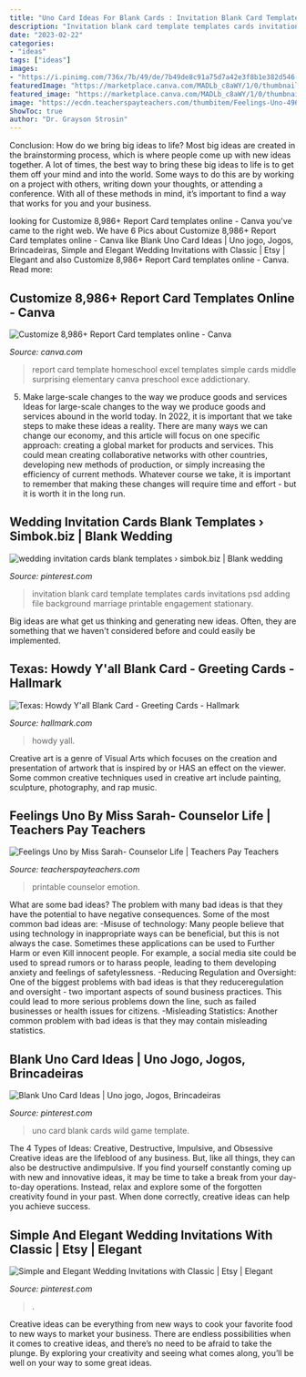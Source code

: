 ```yaml
---
title: "Uno Card Ideas For Blank Cards : Invitation Blank Card Template Templates Cards Invitations Psd Adding File Background Marriage Printable Engagement Stationary"
description: "Invitation blank card template templates cards invitations psd adding file background marriage printable engagement stationary"
date: "2023-02-22"
categories:
- "ideas"
tags: ["ideas"]
images:
- "https://i.pinimg.com/736x/7b/49/de/7b49de8c91a75d7a42e3f8b1e382d546--wedding-invitation-cards-templates.jpg"
featuredImage: "https://marketplace.canva.com/MADLb_c8aWY/1/0/thumbnail_large-1/canva-blue-simple-homeschool-report-card-MADLb_c8aWY.jpg"
featured_image: "https://marketplace.canva.com/MADLb_c8aWY/1/0/thumbnail_large-1/canva-blue-simple-homeschool-report-card-MADLb_c8aWY.jpg"
image: "https://ecdn.teacherspayteachers.com/thumbitem/Feelings-Uno-4964379-1572341151/original-4964379-3.jpg"
ShowToc: true
author: "Dr. Grayson Strosin"
---
```



Conclusion: How do we bring big ideas to life?
Most big ideas are created in the brainstorming process, which is where people come up with new ideas together. A lot of times, the best way to bring these big ideas to life is to get them off your mind and into the world. Some ways to do this are by working on a project with others, writing down your thoughts, or attending a conference. With all of these methods in mind, it’s important to find a way that works for you and your business.

	

		
looking for Customize 8,986+ Report Card templates online - Canva you've came to the right web. We have 6 Pics about Customize 8,986+ Report Card templates online - Canva like Blank Uno Card Ideas | Uno jogo, Jogos, Brincadeiras, Simple and Elegant Wedding Invitations with Classic | Etsy | Elegant and also Customize 8,986+ Report Card templates online - Canva. Read more:
		
    
## Customize 8,986+ Report Card Templates Online - Canva

<img loading=lazy src="https://marketplace.canva.com/MADLb_c8aWY/1/0/thumbnail_large-1/canva-blue-simple-homeschool-report-card-MADLb_c8aWY.jpg" onerror="this.onerror=null;this.src='https://tse3.mm.bing.net/th?id=OIP.w3b1opJh3lIzelsHI0_N_QAAAA&amp;pid=15.1';" alt="Customize 8,986+ Report Card templates online - Canva">

_Source: canva.com_

>report card template homeschool excel templates simple cards middle surprising elementary canva preschool exce addictionary. 

	

5) Make large-scale changes to the way we produce goods and services
Ideas for large-scale changes to the way we produce goods and services abound in the world today. In 2022, it is important that we take steps to make these ideas a reality. There are many ways we can change our economy, and this article will focus on one specific approach: creating a global market for products and services. This could mean creating collaborative networks with other countries, developing new methods of production, or simply increasing the efficiency of current methods. Whatever course we take, it is important to remember that making these changes will require time and effort - but it is worth it in the long run.

    
## Wedding Invitation Cards Blank Templates › Simbok.biz | Blank Wedding

<img loading=lazy src="https://i.pinimg.com/736x/7b/49/de/7b49de8c91a75d7a42e3f8b1e382d546--wedding-invitation-cards-templates.jpg" onerror="this.onerror=null;this.src='https://tse1.mm.bing.net/th?id=OIP.Kdy4omgJDIuFftjKjbTaDQDBEs&amp;pid=15.1';" alt="wedding invitation cards blank templates › simbok.biz | Blank wedding">

_Source: pinterest.com_

>invitation blank card template templates cards invitations psd adding file background marriage printable engagement stationary. 

	

Big ideas are what get us thinking and generating new ideas. Often, they are something that we haven't considered before and could easily be implemented.

    
## Texas: Howdy Y&#039;all Blank Card - Greeting Cards - Hallmark

<img loading=lazy src="https://www.hallmark.com/dw/image/v2/AALB_PRD/on/demandware.static/-/Sites-hallmark-master/default/dwfa10f4a4/images/finished-goods/Texas-Howdy-Yall-Blank-Card_499GLR1299_01.jpg?sw=1920" onerror="this.onerror=null;this.src='https://tse2.mm.bing.net/th?id=OIP.4bxzI_8PBHIaSQfPfnRNbgHaHa&amp;pid=15.1';" alt="Texas: Howdy Y&#039;all Blank Card - Greeting Cards - Hallmark">

_Source: hallmark.com_

>howdy yall. 

	

Creative art is a genre of Visual Arts which focuses on the creation and presentation of artwork that is inspired by or HAS an effect on the viewer. Some common creative techniques used in creative art include painting, sculpture, photography, and rap music.

    
## Feelings Uno By Miss Sarah- Counselor Life | Teachers Pay Teachers

<img loading=lazy src="https://ecdn.teacherspayteachers.com/thumbitem/Feelings-Uno-4964379-1572341151/original-4964379-3.jpg" onerror="this.onerror=null;this.src='https://tse1.mm.bing.net/th?id=OIP.hXwhwEIyFR2zU88LThqn0QAAAA&amp;pid=15.1';" alt="Feelings Uno by Miss Sarah- Counselor Life | Teachers Pay Teachers">

_Source: teacherspayteachers.com_

>printable counselor emotion. 

	

What are some bad ideas?
The problem with many bad ideas is that they have the potential to have negative consequences. Some of the most common bad ideas are: 
-Misuse of technology: Many people believe that using technology in inappropriate ways can be beneficial, but this is not always the case. Sometimes these applications can be used to Further Harm or even Kill innocent people. For example, a social media site could be used to spread rumors or to harass people, leading to them developing anxiety and feelings of safetylessness. 
-Reducing Regulation and Oversight: One of the biggest problems with bad ideas is that they reduceregulation and oversight - two important aspects of sound business practices. This could lead to more serious problems down the line, such as failed businesses or health issues for citizens. 
-Misleading Statistics: Another common problem with bad ideas is that they may contain misleading statistics.

    
## Blank Uno Card Ideas | Uno Jogo, Jogos, Brincadeiras

<img loading=lazy src="https://i.pinimg.com/736x/cf/97/90/cf97902948028e5be134272a2ff28ca2.jpg" onerror="this.onerror=null;this.src='https://tse3.mm.bing.net/th?id=OIP.Slgs3UTJ0aTZJLFDyCIcEgHaJ3&amp;pid=15.1';" alt="Blank Uno Card Ideas | Uno jogo, Jogos, Brincadeiras">

_Source: pinterest.com_

>uno card blank cards wild game template. 

	

The 4 Types of Ideas: Creative, Destructive, Impulsive, and Obsessive
Creative ideas are the lifeblood of any business. But, like all things, they can also be destructive andimpulsive. If you find yourself constantly coming up with new and innovative ideas, it may be time to take a break from your day-to-day operations. Instead, relax and explore some of the forgotten creativity found in your past. When done correctly, creative ideas can help you achieve success.

    
## Simple And Elegant Wedding Invitations With Classic | Etsy | Elegant

<img loading=lazy src="https://i.pinimg.com/736x/37/7f/96/377f96ab31fad38789db424d74c60fae.jpg" onerror="this.onerror=null;this.src='https://tse1.mm.bing.net/th?id=OIP.NXegQUYd_CJyY2pOzJeLxwHaJ3&amp;pid=15.1';" alt="Simple and Elegant Wedding Invitations with Classic | Etsy | Elegant">

_Source: pinterest.com_

>. 

	

Creative ideas can be everything from new ways to cook your favorite food to new ways to market your business. There are endless possibilities when it comes to creative ideas, and there’s no need to be afraid to take the plunge. By exploring your creativity and seeing what comes along, you’ll be well on your way to some great ideas.

